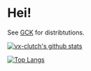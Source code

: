 # Hei!

See [GCK](https://github.com/gck-org) for distribtutions.

[![vx-clutch's github stats](https://github-readme-stats.vercel.app/api?username=vx-clutch&count_private=true&show_icons=true)](https://github.com/vx-clutch)

[![Top Langs](https://github-readme-stats.vercel.app/api/top-langs/?username=vx-clutch&hide=makefile,typst,clojure,go)](https://github.com/vx-clutch)
